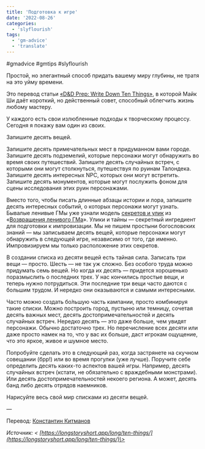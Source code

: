 ```yaml
---
title: 'Подготовка к игре'
date: '2022-08-26'
categories:
  - 'slyflourish'
tags:
  - 'gm-advice'
  - 'translate'
---
```


#gmadvice #gmtips #slyflourish

Простой, но элегантный способ придать вашему миру глубины, не тратя на это уйму времени.

Это перевод статьи [«D&D Prep: Write Down Ten Things»](https://slyflourish.com/lists_of_ten.html), в которой Майк Ши даёт короткий, но действенный совет, способный облегчить жизнь любому мастеру.

У каждого есть свои излюбленные подходы к творческому процессу. Сегодня я покажу вам один из своих.

Запишите десять вещей.

Запишите десять примечательных мест в придуманном вами городе. Запишите десять подземелий, которые персонажи могут обнаружить во время своих путешествий. Запишите десять случайных встреч, с которыми они могут столкнуться, путешествуя по руинам Талондека. Запишите десять интересных NPC, которых они могут встретить. Запишите десять монументов, которые могут послужить фоном для сцены исследования этих руин персонажами.

Вместо того, чтобы писать длинные абзацы истории и лора, запишите десять интересных событий, о которых персонажи могут узнать. Бывалые ленивые ГМы уже узнали модель [секретов и улик](https://slyflourish.com/sharing_secrets.html) из «[Возвращения ленивого ГМа](https://slyflourish.com/returnofthelazydm/index.html)». Улики и тайны — секретный ингредиент для подготовки к импровизации. Мы не пишем простыни богословских знаний — мы записываем десять вещей, которые персонажи могут обнаружить в следующей игре, независимо от того, где именно. Импровизируем мы только расположение этих секретов.

В создании списка из десяти вещей есть тайная сила. Записать три вещи — просто. Шесть — не так уж сложно. Без особого труда можно придумать семь вещей. Но когда их десять — придется хорошенько поразмыслить о последних трех. У нас кончились простые вещи, и теперь нужно потрудиться. Эти последние три вещи часто даются с большим трудом. И нередко они оказываются и самыми интересными.

Часто можно создать бо́льшую часть кампании, просто комбинируя такие списки. Можно построить город, пустыню или темницу, сочетая десять важных мест, десять достопримечательностей и десять случайных встреч. Нередко десять — это даже больше, чем увидят персонажи. Обычно достаточно трех. Но перечисление всех десяти или даже просто намек на то, что у вас их больше, даст игрокам ощущение, что это яркое, живое и шумное место.

Попробуйте сделать это в следующий раз, когда застрянете на скучном совещании (брр!) или во время прогулки (уже лучше). Поручите себе определить десять каких-то аспектов вашей игры. Например, десять случайных встреч (кстати, не обязательно с враждебными монстрами). Или десять достопримечательностей некоего региона. А может, десять банд либо десять отрядов наемников.

Нарисуйте весь свой мир списками из десяти вещей.

—

Перевод: [Константин Китманов](https://k12th.itch.io/)

_Источник: < [https://longstoryshort.app/long/ten-things/](https://longstoryshort.app/long/ten-things/)\>_
